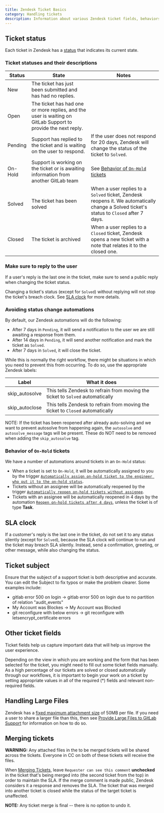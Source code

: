 ```yaml
---
title: Zendesk Ticket Basics
category: Handling tickets
description: Information about various Zendesk ticket fields, behaviors and procedures
---
```


## Ticket status

Each ticket in Zendesk has a [status](https://support.zendesk.com/hc/en-us/articles/212530318-Updating-and-solving-tickets)
that indicates its current state.

### Ticket statuses and their descriptions

| Status   | State | Notes |
| -------- | ------- | ----- |
| New      | The ticket has just been submitted and has had no replies. |  |
| Open     | The ticket has had one or more replies, and the user is waiting on GitLab Support to provide the next reply. | |
| Pending  | Support has replied to the ticket and is waiting on the user to respond. | If the user does not respond for 20 days, Zendesk will change the status of the ticket to `Solved`. |
| On-Hold  | Support is working on the ticket or is awaiting information from another GitLab team | See [Behavior of `On-Hold` tickets](#behavior-of-on-hold-tickets) |
| Solved   | The ticket has been solved | When a user replies to a `Solved` ticket, Zendesk reopens it. We automatically change a Solved ticket's status to `Closed` after 7 days. |
| Closed   | The ticket is archived | When a user replies to a `Closed` ticket, Zendesk opens a new ticket with a note that relates it to the closed one. |

### Make sure to reply to the user

If a user's reply is the last one in the ticket, make sure to send a public
reply when changing the ticket status.

Changing a ticket's status (except for `Solved`) without replying will not stop
the ticket's breach clock. See [SLA clock](#sla-clock) for more details.

### Avoiding status change automations

By default, our Zendesk automations will do the following:

- After 7 days in `Pending`, it will send a notification to the user we are still awaiting a response from them.
- After 14 days in `Pending`, it will send another notification and mark the ticket as `Solved`.
- After 7 days in `Solved`, it will close the ticket.

While this is normally the right workflow, there might be situations
in which you need to prevent this from occurring. To do so, use the appropriate
Zendesk labels:

| Label | What it does |
|-------|--------------|
| skip_autosolve | This tells Zendesk to refrain from moving the ticket to `Solved` automatically |
| skip_autoclose | This tells Zendesk to refrain from moving the ticket to `Closed` automatically |

NOTE: If the ticket has been reopened after already auto-solving and we want to
prevent autosolve from happening again, the `autosolve` and `autosolve_message`
tags will be present. These do NOT need to be removed  when adding the
`skip_autosolve` tag.

### Behavior of `On-Hold` tickets

We have a number of automations around tickets in an `On-Hold` status:

- When a ticket is set to `On-Hold`, it will be automatically assigned to you by
  the trigger [`Automatically assign on-hold ticket to the engineer who put it to the on-hold status`](https://gitlab.zendesk.com/agent/admin/triggers/360033242313).
- Tickets without an assignee will be automatically reopened by the trigger
[`Automatically reopen on-hold tickets without assignee`](https://gitlab.zendesk.com/agent/admin/triggers/360028981853).
- Tickets with an assignee will be automatically reopened in 4 days by the
  automation [`Reopen on-hold tickets after 4 days`](https://gitlab.zendesk.com/agent/admin/automations/360028978393), unless the ticket is of type **Task**.

## SLA clock

If a customer's reply is the last one in the ticket, do not set it to any status
silently (except for `Solved`), because the SLA clock will continue to run
and the ticket may breach SLA silently. Instead, send a confirmation, greeting, or
other message, while also changing the status.

## Ticket subject

Ensure that the subject of a support ticket is both descriptive and accurate.
You can edit the Subject to fix typos or make the problem clearer. Some examples
include:

- gitlab error 500 on login -> gitlab error 500 on login due to no partition of
  relation "audit_events"
- My Account was Blockes -> My Account was Blocked
- git reconfigure with below errors -> git reconfigure with
  letsencrypt_certificate errors

## Other ticket fields

Ticket fields help us capture important data that will help us improve the user
experience.

Depending on the view in which you are working and the form that has been
selected for the ticket, you might need to fill out some ticket fields manually.
As a high percentage of our tickets are solved or closed automatically through
our workflows, it is important to begin your work on a ticket by setting
appropriate values in all of the required (*) fields and relevant non-required
fields.

## Handling Large Files

Zendesk has a [fixed maximum attachment size](https://support.zendesk.com/hc/en-us/articles/235860287-What-is-the-maximum-attachment-size-I-can-include-in-ticket-comments-) of 50MB per file. If you need a user to share a larger file than this, then see [Provide Large Files to GitLab Support](https://about.gitlab.com/support/providing-large-files/) for information on how to do so.

## Merging tickets

**WARNING:** Any attached files in the to be merged tickets will be shared
across the tickets. Everyone in CC on both of these tickets will receive the
files.

When [Merging Tickets](https://support.zendesk.com/hc/en-us/articles/203690916-Merging-tickets),
leave `Requester can see this comment` **unchecked** in the ticket that's being
merged into (the second ticket from the top) in order to maintain the SLA. If
the merge comment is made public, Zendesk considers it a response and removes
the SLA. The ticket that was merged into another ticket is closed while the
status of the target ticket is unaffected.

**NOTE:** Any ticket merge is final -- there is no option to undo it.
